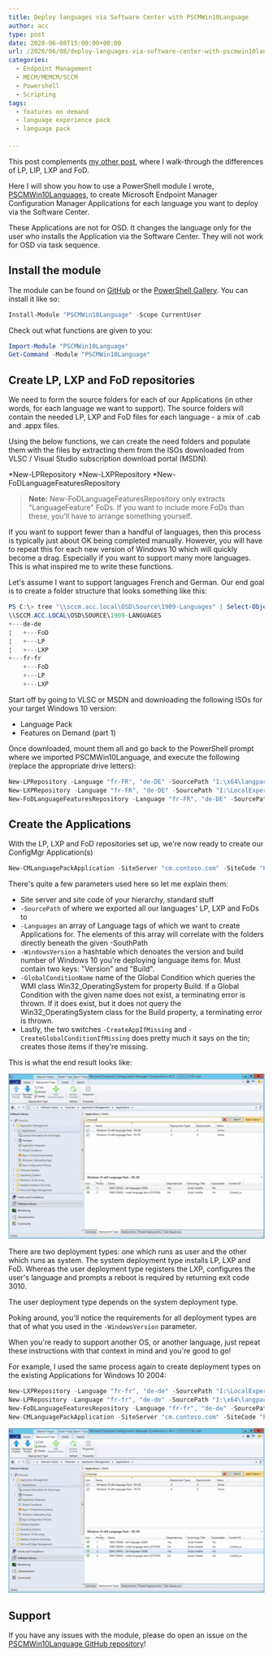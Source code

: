 ```yaml
---
title: Deploy languages via Software Center with PSCMWin10Language
author: acc
type: post
date: 2020-06-08T15:00:00+00:00
url: /2020/06/08/deploy-languages-via-software-center-with-pscmwin10language/
categories:
  - Endpoint Management
  - MECM/MEMCM/SCCM
  - Powershell
  - Scripting
tags:
  - features on demand
  - language experience pack
  - language pack

---
```

              
This post complements [my other post](https://sysmansquad.com/2020/06/02/language-packs,-language-experience-packs,-language-interface-packs-what?!), where I walk-through the differences of LP, LIP, LXP and FoD.

Here I will show you how to use a PowerShell module I wrote, [PSCMWin10Languages](https://github.com/codaamok/PSCMWin10Language), to create Microsoft Endpoint Manager Configuration Manager Applications for each language you want to deploy via the Software Center.

These Applications are not for OSD. It changes the language only for the user who installs the Application via the Software Center. They will not work for OSD via task sequence.

## Install the module

The module can be found on [GitHub](https://github.com/codaamok/PSCMWin10Language) or the [PowerShell Gallery](https://www.powershellgallery.com/packages/PSCMWin10Language/0.0.1). You can install it like so:

```powershell
Install-Module "PSCMWin10Language" -Scope CurrentUser
```

Check out what functions are given to you:
              
```powershell
Import-Module "PSCMWin10Language"
Get-Command -Module "PSCMWin10Language"
```
              
## Create LP, LXP and FoD repositories

We need to form the source folders for each of our Applications (in other words, for each language we want to support). The source folders will contain the needed LP, LXP and FoD files for each language - a mix of .cab and .appx files.

Using the below functions, we can create the need folders and populate them with the files by extracting them from the ISOs downloaded from VLSC / Visual Studio subscription download portal (MSDN).
              
*New-LPRepository
*New-LXPRepository
*New-FoDLanguageFeaturesRepository

> **Note:** New-FoDLanguageFeaturesRepository only extracts "LanguageFeature" FoDs. If you want to include more FoDs than these, you'll have to arrange something yourself.

If you want to support fewer than a handful of languages, then this process is typically just about OK being completed manually. However, you will have to repeat this for each new version of Windows 10 which will quickly become a drag. Especially if you want to support many more languages. This is what inspired me to write these functions.

Let's assume I want to support languages French and German. Our end goal is to create a folder structure that looks something like this:

```powershell
PS C:\> tree "\\sccm.acc.local\OSD\Source\1909-Languages" | Select-Object -Skip 2
\\SCCM.ACC.LOCAL\OSD\SOURCE\1909-LANGUAGES
+---de-de
¦   +---FoD
¦   +---LP
¦   +---LXP
+---fr-fr
    +---FoD
    +---LP
    +---LXP
```

Start off by going to VLSC or MSDN and downloading the following ISOs for your target Windows 10 version:
              
* Language Pack
* Features on Demand (part 1)

Once downloaded, mount them all and go back to the PowerShell prompt where we imported PSCMWin10Language, and execute the following (replace the appropriate drive letters):

```powershell
New-LPRepository -Language "fr-FR", "de-DE" -SourcePath "I:\x64\langpacks" -TargetPath "\\sccm.acc.local\OSD\Source\1909-Languages"
New-LXPRepository -Language "fr-FR", "de-DE" -SourcePath "I:\LocalExperiencePack\" -TargetPath "\\sccm.acc.local\OSD\Source\1909-Languages"
New-FoDLanguageFeaturesRepository -Language "fr-FR", "de-DE" -SourcePath "J:\" -TargetPath "\\sccm.acc.local\OSD\Source\1909-Languages"
```

## Create the Applications

With the LP, LXP and FoD repositories set up, we're now ready to create our ConfigMgr Application(s)

```powershell
New-CMLanguagePackApplication -SiteServer "cm.contoso.com" -SiteCode "P01" -SourcePath "\\sccm.acc.local\OSD\Source\1909-Languages" -Languages "fr-fr", "de-de" -WindowsVersion @{ "Version" = "1909"; "Build" = "18363" } -GlobalConditionName "Operating System build" -CreateAppIfMissing -CreateGlobalConditionIfMissing
```

There's quite a few parameters used here so let me explain them:

* Site server and site code of your hierarchy, standard stuff
* `-SourcePath` of where we exported all our languages' LP, LXP and FoDs to
* `-Languages` an array of Language tags of which we want to create Applications for. The elements of this array will correlate with the folders directly beneath the given -SouthPath
* `-WindowsVersion` a hashtable which denoates the version and build number of Windows 10 you're deploying language items for. Must contain two keys: "Version" and "Build".
* `-GlobalConditionName` name of the Global Condition which queries the WMI class Win32_OperatingSystem for property Build. If a Global Condition with the given name does not exist, a terminating error is thrown. If it does exist, but it does not query the Win32_OperatingSystem class for the Build property, a terminating error is thrown.
* Lastly, the two switches `-CreateAppIfMissing` and `-CreateGlobalConditionIfMissing` does pretty much it says on the tin; creates those items if they're missing.

This is what the end result looks like:

[![screenshot](LPSoftwareCenter-EndResult-2-new-1024x658.jpg)](LPSoftwareCenter-EndResult-2-new.jpg)

There are two deployment types: one which runs as user and the other which runs as system. The system deployment type installs LP, LXP and FoD. Whereas the user deployment type registers the LXP, configures the user's language and prompts a reboot is required by returning exit code 3010.

The user deployment type depends on the system deployment type.

Poking around, you'll notice the requirements for all deployment types are that of what you used in the `-WindowsVersion` parameter.

When you're ready to support another OS, or another language, just repeat these instructions with that context in mind and you're good to go!

For example, I used the same process again to create deployment types on the existing Applications for Windows 10 2004:

```powershell
New-LXPRepository -Language "fr-fr", "de-de" -SourcePath "I:\LocalExperiencePack\" -TargetPath "\\sccm.acc.local\OSD\Source\2004-Languages"
New-LPRepository -Language "fr-fr", "de-de" -SourcePath "I:\x64\langpacks\" -TargetPath "\\sccm.acc.local\OSD\Source\2004-Languages"
New-FoDLanguageFeaturesRepository -Language "fr-fr", "de-de" -SourcePath "I:\" -TargetPath "\\sccm.acc.local\OSD\Source\2004-Languages"
New-CMLanguagePackApplication -SiteServer "cm.contoso.com" -SiteCode "P01" -SourcePath "\\sccm.acc.local\OSD\Source\2004-Languages" -Languages "fr-fr", "de-de" -WindowsVersion @{ "Version" = "2004"; "Build" = "19041" } -GlobalConditionName "Operating System build" -CreateAppIfMissing -CreateGlobalConditionIfMissing
```

[![screenshot](LPSoftwareCenter-EndResult-3-new-1024x658.jpg)](LPSoftwareCenter-EndResult-3-new.jpg)

## Support

If you have any issues with the module, please do open an issue on the [PSCMWin10Language GitHub repository](https://github.com/codaamok/PSCMWin10Language)!
